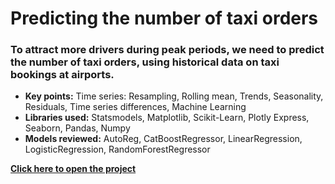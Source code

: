 # Predicting the number of taxi orders

### To attract more drivers during peak periods, we need to predict the number of taxi orders, using historical data on taxi bookings at airports.


- **Key points:** Time series: Resampling, Rolling mean, Trends, Seasonality, Residuals, Time series differences, Machine Learning
- **Libraries used:** Statsmodels, Matplotlib, Scikit-Learn, Plotly Express, Seaborn, Pandas, Numpy
- **Models reviewed:** AutoReg, CatBoostRegressor, LinearRegression, LogisticRegression, RandomForestRegressor


[**Click here to open the project**](https://nbviewer.jupyter.org/github/Andrey-Kosov/Projects/blob/main/time_series_taxi_orders/time_series_taxi_orders_prediction.ipynb)
